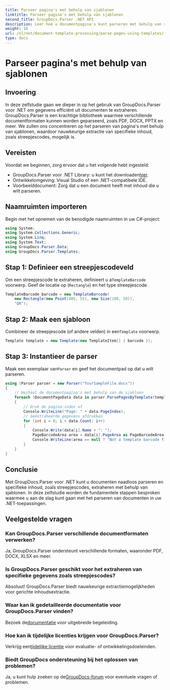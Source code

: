 ```yaml
---
title: Parseer pagina's met behulp van sjablonen
linktitle: Parseer pagina's met behulp van sjablonen
second_title: GroupDocs.Parser .NET API
description: Leer hoe u documentpagina's kunt parseren met behulp van sjablonen in .NET met GroupDocs.Parser. Extraheer specifieke inhoud efficiënt voor uw toepassingen.
weight: 16
url: /nl/net/document-template-processing/parse-pages-using-templates/
type: docs
---
```

# Parseer pagina's met behulp van sjablonen

## Invoering
In deze zelfstudie gaan we dieper in op het gebruik van GroupDocs.Parser voor .NET om gegevens efficiënt uit documenten te extraheren. GroupDocs.Parser is een krachtige bibliotheek waarmee verschillende documentformaten kunnen worden geparseerd, zoals PDF, DOCX, PPTX en meer. We zullen ons concentreren op het parseren van pagina's met behulp van sjablonen, waardoor nauwkeurige extractie van specifieke inhoud, zoals streepjescodes, mogelijk is.
## Vereisten
Voordat we beginnen, zorg ervoor dat u het volgende hebt ingesteld:
-  GroupDocs.Parser voor .NET Library: u kunt het downloaden[hier](https://releases.groupdocs.com/parser/net/).
- Ontwikkelomgeving: Visual Studio of een .NET-compatibele IDE.
- Voorbeelddocument: Zorg dat u een document heeft met inhoud die u wilt parseren.

## Naamruimten importeren
Begin met het opnemen van de benodigde naamruimten in uw C#-project:
```csharp
using System;
using System.Collections.Generic;
using System.Linq;
using System.Text;
using GroupDocs.Parser.Data;
using GroupDocs.Parser.Templates;
```
## Stap 1: Definieer een streepjescodeveld
 Om een streepjescode te extraheren, definieert u a`TemplateBarcode` voorwerp. Geef de locatie op (`Rectangle`) en het type streepjescode.
```csharp
TemplateBarcode barcode = new TemplateBarcode(
    new Rectangle(new Point(405, 55), new Size(100, 50)),
    "QR");
```
## Stap 2: Maak een sjabloon
 Combineer de streepjescode (of andere velden) in een`Template` voorwerp.
```csharp
Template template = new Template(new TemplateItem[] { barcode });
```
## Stap 3: Instantieer de parser
 Maak een exemplaar van`Parser` en geef het documentpad op dat u wilt parseren.
```csharp
using (Parser parser = new Parser("YourSampleFile.docx"))
{
    // Herhaal de documentpagina's met behulp van de sjabloon
    foreach (DocumentPageData data in parser.ParsePagesByTemplate(template))
    {
        // Druk de pagina-index af
        Console.WriteLine("Page: " + data.PageIndex);
        // Geëxtraheerde gegevens afdrukken
        for (int i = 0; i < data.Count; i++)
        {
            Console.Write(data[i].Name + ": ");
            PageBarcodeArea area = data[i].PageArea as PageBarcodeArea;
            Console.WriteLine(area == null ? "Not a template barcode field" : area.Value);
        }
    }
}
```

## Conclusie
Met GroupDocs.Parser voor .NET kunt u documenten naadloos parseren en specifieke inhoud, zoals streepjescodes, extraheren met behulp van sjablonen. In deze zelfstudie worden de fundamentele stappen besproken waarmee u aan de slag kunt gaan met het parseren van documenten in uw .NET-toepassingen.

## Veelgestelde vragen
### Kan GroupDocs.Parser verschillende documentformaten verwerken?
Ja, GroupDocs.Parser ondersteunt verschillende formaten, waaronder PDF, DOCX, XLSX en meer.
### Is GroupDocs.Parser geschikt voor het extraheren van specifieke gegevens zoals streepjescodes?
Absoluut! GroupDocs.Parser biedt nauwkeurige extractiemogelijkheden voor gerichte inhoudsextractie.
### Waar kan ik gedetailleerde documentatie voor GroupDocs.Parser vinden?
 Bezoek de[documentatie](https://tutorials.groupdocs.com/parser/net/) voor uitgebreide begeleiding.
### Hoe kan ik tijdelijke licenties krijgen voor GroupDocs.Parser?
 Verkrijg een[tijdelijke licentie](https://purchase.groupdocs.com/temporary-license/) voor evaluatie- of ontwikkelingsdoeleinden.
### Biedt GroupDocs ondersteuning bij het oplossen van problemen?
 Ja, u kunt hulp zoeken op de[GroupDocs-forum](https://forum.groupdocs.com/c/parser/17) voor eventuele vragen of problemen.